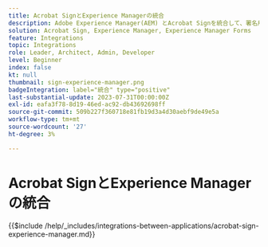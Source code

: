 ```yaml
---
title: Acrobat SignとExperience Managerの統合
description: Adobe Experience Manager(AEM) とAcrobat Signを統合して、署名用のドキュメントの送信を合理化します。
solution: Acrobat Sign, Experience Manager, Experience Manager Forms
feature: Integrations
topic: Integrations
role: Leader, Architect, Admin, Developer
level: Beginner
index: false
kt: null
thumbnail: sign-experience-manager.png
badgeIntegration: label="統合" type="positive"
last-substantial-update: 2023-07-31T00:00:00Z
exl-id: eafa3f78-8d19-46ed-ac92-db43692698ff
source-git-commit: 509b227f360718e81fb19d3a4d30aebf9de49e5a
workflow-type: tm+mt
source-wordcount: '27'
ht-degree: 3%

---
```


# Acrobat SignとExperience Managerの統合

{{$include /help/_includes/integrations-between-applications/acrobat-sign-experience-manager.md}}
